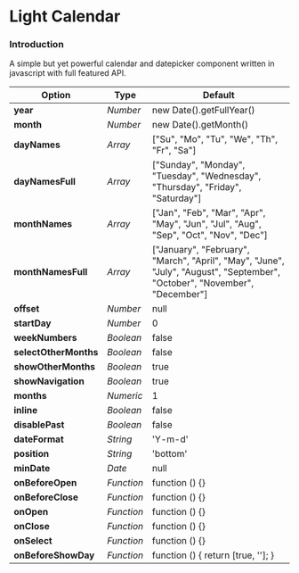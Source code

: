 # Light Calendar

### Introduction

A simple but yet powerful calendar and datepicker component written in javascript with full featured API.


Option                | Type       | Default
-------               | ------     |-----------------------------
**year**              | *Number*   | new Date().getFullYear()
**month**             | *Number*   | new Date().getMonth()
**dayNames**          | *Array*    | ["Su", "Mo", "Tu", "We", "Th", "Fr", "Sa"]
**dayNamesFull**      | *Array*    | ["Sunday", "Monday", "Tuesday", "Wednesday", "Thursday", "Friday", "Saturday"]
**monthNames**        | *Array*    | ["Jan", "Feb", "Mar", "Apr", "May", "Jun", "Jul", "Aug", "Sep", "Oct", "Nov", "Dec"]
**monthNamesFull**    | *Array*    | ["January", "February", "March", "April", "May", "June", "July", "August", "September", "October", "November", "December"]
**offset**            | *Number*   | null
**startDay**          | *Number*   | 0
**weekNumbers**       | *Boolean*  | false
**selectOtherMonths** | *Boolean*  | false
**showOtherMonths**   | *Boolean*  | true
**showNavigation**    | *Boolean*  | true
**months**            | *Numeric*  | 1
**inline**            | *Boolean*  | false
**disablePast**       | *Boolean*  | false
**dateFormat**        | *String*   | 'Y-m-d'
**position**          | *String*   | 'bottom'
**minDate**           | *Date*     | null
**onBeforeOpen**      | *Function* | function () {}
**onBeforeClose**     | *Function* | function () {}
**onOpen**            | *Function* | function () {}
**onClose**           | *Function* | function () {}
**onSelect**          | *Function* | function () {}
**onBeforeShowDay**   | *Function* | function () { return [true, '']; }
